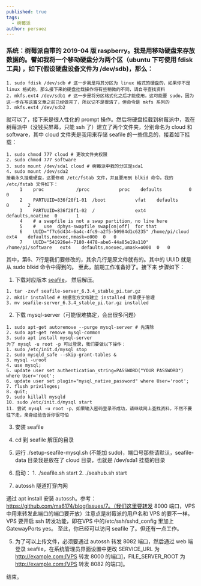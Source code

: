 ```yaml
---
published: true
tags:
  - 树莓派
author: persuez
---
```

### 系统：树莓派自带的 2019-04 版 raspberry。我是用移动硬盘来存放数据的。譬如我将一个移动硬盘分为两个区（ubuntu 下可使用 fdisk 工具) ，如下(假设硬盘设备文件为 /dev/sdb)，那么：

  ```
  1. sudo fdisk /dev/sdb # 这一步我是将其分区为 linux 格式的硬盘的，如果你不是 linux 格式的，那么接下来的硬盘挂载操作将有些稍微的不同，请自寻查找资料
  2. mkfs.ext4 /dev/sdb1 # 这一步是将分区格式化之后才能使用，这可能要 sudo，因为这一步在写这篇文章之前已经做完了，所以记不是很清了，但命令是 mkfs 系列的
  3. mkfs.ext4 /dev/sdb2
  ```
就可以了，接下来是很人性化的 prompt 操作。然后将硬盘挂载到树莓派中，我在树莓派中（没钱买屏幕，只能 ssh 了）建立了两个文件夹，分别命名为 cloud 和 software，其中 cloud 文件夹是我用来存储 seafile 的一些信息的，接着如下挂载：

  ```
  1. sudo chmod 777 cloud # 更改文件夹权限
  2. sudo chmod 777 software
  3. sudo mount /dev/sda1 cloud # 树莓派中我的分区是sda1
  4. sudo mount /dev/sda2
  接着永久挂载硬盘，这要修改 /etc/fstab 文件，并且要用到 blkid 命令。我的 /etc/fstab 文件如下：
       1	proc            /proc           proc    defaults          0       0
       2	PARTUUID=836f20f1-01  /boot           vfat    defaults          0       2
       3	PARTUUID=836f20f1-02  /               ext4    defaults,noatime  0       1
       4	# a swapfile is not a swap partition, no line here
       5	#   use  dphys-swapfile swap[on|off]  for that
       6	UUID="f7c6d434-6a4c-4fc9-a2f5-50984d1c6235"	/home/pi/cloud	ext4	defaults,noexec,nmask=o000	0	0
       7	UUID="541926e4-7180-4478-abe6-44a85e19a110"	/home/pi/software	ext4	defaults,noexec,umask=o000	0	0
  ```

其中，第6、7行是我们要修改的，其余几行是原文件就有的。其中的 UUID 就是从 sudo blkid 命令中得到的。
至此，前期工作准备好了。接下来
步骤如下：

1. 下载对应版本 [seafile](https://github.com/haiwen/seafile-rpi/releases/download/v6.3.4/seafile-server_6.3.4_stable_pi.tar.gz)， 然后解压。

  ```
  1. tar -zxvf seafile-server_6.3.4_stable_pi.tar.gz
  2. mkdir installed # 根据官方文档建立 installed 目录便于管理
  3. mv seafile-server_6.3.4_stable_pi.tar.gz installed
  ```

2. 下载 mysql-server（可能很难搞定，会出很多问题）

  ```
  1. sudo apt-get autoremove --purge mysql-server # 先清除
  2. sudo apt-get remove mysql-common
  3. sudo apt install mysql-server
  为了 mysql -u root -p 可以登录，我们要做以下操作：
  1. sudo /etc/init.d/mysql stop
  2. sudo mysqld_safe --skip-grant-tables &
  3. mysql -uroot
  4. use mysql;
  5. update user set authentication_string=PASSWORD("YOUR PASSWORD") where User='root';
  6. update user set plugin="mysql_native_password" where User='root';
  7. flush privileges;
  8. quit;
  9. sudo killall mysqld
  10. sudo /etc/init.d/mysql start
  11. 尝试 mysql -u root -p，如果输入密码登录不成功，请继续网上查找资料，不然不要往下走，亲身经验告诉你很可怕
  ```

3. 安装 seafile

  1. cd 到 seafile 解压的目录
  2. 运行 ./setup-seafile-mysql.sh (不能加 sudo)，端口号那些请默认，seafile-data 目录我是放在了 cloud 目录，也就是 /dev/sda1 挂载的目录
  3. 启动：
    1. ./seafile.sh start
    2. ./seahub.sh start

4. autossh 隧道打穿内网

  通过 apt install 安装 autossh。参考：https://github.com/ma6174/blog/issues/7。（我们这里要转发 8000 端口，VPS 中用来转发此端口的端口要开放）注意点是树莓派的用户名和 VPS 的要不一样。VPS 要开启 ssh 转发功能，即在VPS 中的/etc/ssh/sshd_config 里加上GatewayPorts yes。
  至此，你已经可以访问 seafile 了。但还有一点工作。

5. 为了可以上传文件，必须要通过 autossh 转发 8082 端口，然后通过 web 端登录 seafile，在系统管理员界面设置中更改 SERVICE_URL 为 http://example.com:[VPS 转发 8000 的端口]，FILE_SERVER_ROOT 为 http://example.com:[VPS 转发 8082 的端口]。

结束。
